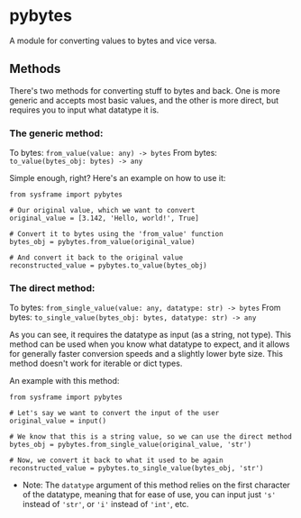 # pybytes

A module for converting values to bytes and vice versa.


## Methods

There's two methods for converting stuff to bytes and back.
One is more generic and accepts most basic values, and the other is more direct, but requires you to input what datatype it is.


### The generic method:

To bytes:   `from_value(value: any) -> bytes`
From bytes: `to_value(bytes_obj: bytes) -> any`

Simple enough, right? Here's an example on how to use it:
```
from sysframe import pybytes

# Our original value, which we want to convert
original_value = [3.142, 'Hello, world!', True]

# Convert it to bytes using the 'from_value' function
bytes_obj = pybytes.from_value(original_value)

# And convert it back to the original value
reconstructed_value = pybytes.to_value(bytes_obj)
```


### The direct method:

To bytes:   `from_single_value(value: any, datatype: str) -> bytes`
From bytes: `to_single_value(bytes_obj: bytes, datatype: str) -> any`


As you can see, it requires the datatype as input (as a string, not type).
This method can be used when you know what datatype to expect, and it allows for generally faster conversion speeds and a slightly lower byte size. This method doesn't work for iterable or dict types.


An example with this method:
```
from sysframe import pybytes

# Let's say we want to convert the input of the user
original_value = input()

# We know that this is a string value, so we can use the direct method
bytes_obj = pybytes.from_single_value(original_value, 'str')

# Now, we convert it back to what it used to be again
reconstructed_value = pybytes.to_single_value(bytes_obj, 'str')
```

* Note: The `datatype` argument of this method relies on the first character of the datatype, meaning that for ease of use, you can input just `'s'` instead of `'str'`, or `'i'` instead of `'int'`, etc.

